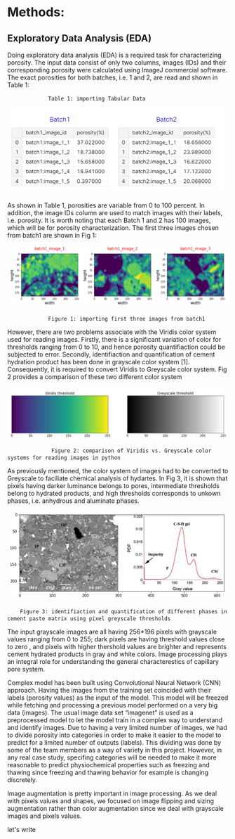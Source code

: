 
# Methods:

## Exploratory Data Analysis (EDA)
Doing exploratory data analysis (EDA) is a required task for characterizing porosity. The input data consist of only two columns, images (IDs) and their corresponding porosity were calculated using ImageJ commercial software. The exact porosities for both batches, i.e. 1 and 2, are read and shown in Table 1:

                 Table 1: importing Tabular Data
<img src ="images/fig1.JPG" width =500>


As shown in Table 1, porosities are variable from 0 to 100 percent. In addition, the image IDs column are used to match images with their labels, i.e. porosity. It is worth noting that each Batch 1 and 2 has 100 images, which will be for porosity characterization. The first three images chosen from batch1 are shown in Fig 1:

               
<img src ="images/fig2.JPG" width =700>

                 Figure 1: importing first three images from batch1

However, there are two problems associate with the Viridis color system used for reading images. Firstly, there is a significant variation of color for thresholds ranging from 0 to 10, and hence porosity quantifiaction could be subjected to error. Secondly, identifiaction and quantification of cement hydration product has been done in grayscale color system [1]. Consequently, it is required to convert Viridis to Greyscale color system. Fig 2 provides a comparison of these two different color system

<img src ="images/fig3.JPG" width =700>

                  Figure 2: comparison of Viridis vs. Greyscale color systems for reading images in python 

As previously mentioned, the color system of images had to be converted to Greyscale to faciliate chemical analysis of hydartes. In Fig 3, it is shown that pixels having darker luminance belongs to pores, intermediate thresholds belong to hydrated products, and high thresholds corresponds to unkown phases, i.e. anhydrous and aluminate phases. 

<img src ="images/fig4.png" width =500>

        Figure 3: identifiaction and quantification of different phases in cement paste matrix using pixel greyscale thresholds

The input grayscale images are all having 256*196 pixels with grayscale values ranging from 0 to 255; dark pixels are having threshold values close to zero , and pixels with higher thershold values are brighter and represents cement hydrated products in gray and white colors. Image processing plays an integral role for understanding the general characterestics of capillary pore system. 



Complex model has been built using Convolutional Neural Network (CNN) approach. Having the images from the training set coincided with their labels (porosity values) as the input of the model. This model will be freezed while fetching and processing a previous model performed on a very big data (images). The usual image data set “imagenet” is used as a preprocessed model to let the model train in a complex way to understand and identify images.
Due to having a very limited number of images, we had to divide porosity into categories in order to make it easier to the model to predict for a limited number of outputs (labels). This dividing was done by some of the team members as a way of variety in this project. However, in any real case study, specifing categories will be needed to make it more reasonable to predict physiochemical properties such as freezing and thawing since freezing and thawing behavior for example is changing discretely.

Image augmentation is pretty important in image processing. As we deal with pixels values and shapes, we focused on image flipping and sizing augmentation rather than color augmentation since we deal with grayscale images and pixels values.

let's write
